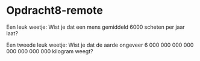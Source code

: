 # Opdracht8-remote

Een leuk weetje:
Wist je dat een mens gemiddeld 6000 scheten per jaar laat?

Een tweede leuk weetje:
Wist je dat de aarde ongeveer 6 000 000 000 000 000 000 000 000 kilogram weegt?
